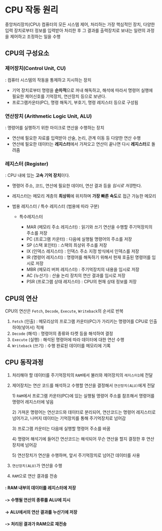 # CPU 작동 원리
중앙처리장치(CPU) 컴퓨터의 모든 시스템 제어, 처리하는 가장 핵심적인 장치, 다양한 입력 장치로부터 정보를 입력받아 처리한 후 그 결과를 출력장치로 보내는 일련의 과정을 제어하고 조정하는 일을 수행

## CPU의 구성요소
### 제어장치(Control Unit, CU)
: 컴퓨터 시스템의 작동을 통제하고 지시하는 장치

- 기억 장치로부터 명령을 **순차적**으로 꺼내 해독하고, 해석에 따라서 명령어 실행에 필요한 제어신호를 기억장치, 연산장치 등으로 보낸다. 
- 프로그램카운터(PC), 명령 해독기, 부호기, 명령 레지스터 등으로 구성됨


### 연산장치 (Arithmetic Logic Unit, ALU)
: 명령어를 실행하기 위한 마이크로 연산을 수행하는 장치

- 연산에 필요한 자료를 입력받아 산술, 논리, 관계 이동 등 다양한 연산 수행
- 연산에 필요한 데이터는 **레지스터**에서 가져오고 연산이 끝나면 다시 **레지스터**로 돌려줌

### 레지스터 (Register)
: CPU 내에 있는 **고속 기억 장치**이다.

- 명령어 주소, 코드, 연산에 필요한 데이터, 연산 결과 등을 *임시로 저장*한다.
- 레지스터는 메모리 계층의 **최상위**에 위치하며 **가장 빠른 속도**로 접근 가능한 메모리
- 범용 레지스터 / 특수 레지스터 (범용에 따라 구분) 

    - 특수레지스터 
    
        - MAR (메모리 주소 레지스터) : 읽기와 쓰기 연산을 수행할 주기억장치의 주소를 저장
        - PC (프로그램 카운터) : 다음에 실행될 명령어의 주소를 저장
        - SP (스택 포인터) : 스택의 최상위 주소를 저장
        - IX (인덱스 레지스터) : 인덱스 주소 지정 방식에서 인덱스를 저장
        - IR (명령어 레지스터) : 명령어를 해독하기 위해서 현재 호출된 명령어를 임시로 저장
        - MBR (메모리 버퍼 레지스터) : 주기억장치의 내용을 임시로 저장
        - AC (누산기) : 산술 논리 장치의 연산 결과를 임시로 저장
        - PSR (프로그램 상태 레지스터) : CPU의 현재 상태 정보를 저장

## CPU의 연산

CPU의 연산은 `Fetch`, `Decode`, `Execute`, `Writeback`의 순서로 반복

1. `Fetch` (인출) : 메모리상의 프로그램 카운터(PC)가 가리키는 명령어를 CPU로 인출하여(넣어서) 적재
2. `Decode` (해석) : 명령어의 종류와 타켓 등을 해석하여 결정
3. `Execute` (실행) : 해석된 명령어에 따라 데이터에 대한 연산 수행
4. `Writeback` (쓰기) : 수행 완료된 데이터를 메모리에 기록


## CPU 동작과정

1. 처리해야 할 데이터를 주기억장치의 `RAM`에서 불러와 제어장치의 `레지스터1`에 전달
2. 제어장치는 연산 코드를 해석하고 수행할 연산을 결정해서 `연산장치(ALU)`에게 전달

    1\) `RAM`에서 프로그램 카운터(PC)에 있는 실행될 명령어 주소를 참조해서 명령어를 명령어 레지스터에 넣음
    
    2\) 가져온 명령어는 연산코드와 데이터로 분리되어, 연산코드는 명령어 레지스터로 넘어가고, 나머지 데이터는 기억장치를 통해 주기억장치로 넘어감

    3\) 프로그램 카운터는 다음에 실행할 명령어 주소를 바꿈

    4\) 명령어 해석기에 들어간 연산코드는 해석되어 무슨 연산을 할지 결정한 후 연산장치에 넘어감

    5\) 연산장치가 연산을 수행하며, 앞서 주기억장치로 넘어간 데이터를 사용 

3. `연산장치(ALU)`가 연산을 수행
4. `RAM`으로 연산 결과를 전송


#### :   RAM 내부의 데이터를 레지스터에 저장  
#### ->  수행될 연산의 종류를 ALU에 지시 
#### -> ALU에서의 연산 결과를 누산기에 저장 
#### -> 처리된 결과가 RAM으로 재전송
